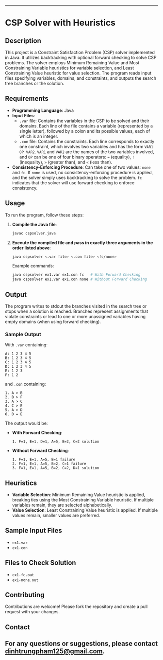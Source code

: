 
---

# CSP Solver with Heuristics

## Description
This project is a Constraint Satisfaction Problem (CSP) solver implemented in Java. It utilizes backtracking with optional forward checking to solve CSP problems. The solver employs Minimum Remaining Value and Most Constraining Variable heuristics for variable selection, and Least Constraining Value heuristic for value selection. The program reads input files specifying variables, domains, and constraints, and outputs the search tree branches or the solution.

## Requirements
- **Programming Language**: Java
- **Input Files**: 
  - `.var` file: Contains the variables in the CSP to be solved and their domains. Each line of the file contains a variable (represented by a single letter), followed by a colon and its possible values, each of which is an integer.
  - `.con` file: Contains the constraints. Each line corresponds to exactly one constraint, which involves two variables and has the form `VAR1 OP VAR2`. `VAR1` and `VAR2` are the names of the two variables involved, and `OP` can be one of four binary operators: `=` (equality), `!` (inequality), `>` (greater than), and `<` (less than).
- **Consistency-Enforcing Procedure**: Can take one of two values: `none` and `fc`. If `none` is used, no consistency-enforcing procedure is applied, and the solver simply uses backtracking to solve the problem. `fc` indicates that the solver will use forward checking to enforce consistency.

## Usage
To run the program, follow these steps:

1. **Compile the Java file**:
   ```sh
   javac cspsolver.java
   ```

2. **Execute the compiled file and pass in exactly three arguments in the order listed above**:
   ```sh
   java cspsolver <.var file> <.con file> <fc/none>
   ```

   Example commands:
   ```sh
   java cspsolver ex1.var ex1.con fc   # With Forward Checking
   java cspsolver ex1.var ex1.con none # Without Forward Checking
   ```

## Output
The program writes to stdout the branches visited in the search tree or stops when a solution is reached. Branches represent assignments that violate constraints or lead to one or more unassigned variables having empty domains (when using forward checking).

### Sample Output
With `.var` containing:
```
A: 1 2 3 4 5
B: 1 2 3 4 5
C: 1 2 3 4 5
D: 1 2 3 4 5
E: 1 2 3
F: 1 2
```
and `.con` containing:
```
1. A > B
2. B > F
3. A > C
4. C > E
5. A > D
6. D = E
```
The output would be:
- **With Forward Checking**:
  ```
  1. F=1, E=1, D=1, A=5, B=2, C=2 solution
  ```
- **Without Forward Checking**:
  ```
  1. F=1, E=1, A=5, B=1 failure
  2. F=1, E=1, A=5, B=2, C=1 failure
  3. F=1, E=1, A=5, B=2, C=2, D=1 solution
  ```

## Heuristics
- **Variable Selection**: Minimum Remaining Value heuristic is applied, breaking ties using the Most Constraining Variable heuristic. If multiple variables remain, they are selected alphabetically.
- **Value Selection**: Least Constraining Value heuristic is applied. If multiple values remain, smaller values are preferred.

## Sample Input Files
- `ex1.var`
- `ex1.con`

## Files to Check Solution
- `ex1-fc.out`
- `ex1-none.out`

## Contributing
Contributions are welcome! Please fork the repository and create a pull request with your changes.

## Contact
For any questions or suggestions, please contact [dinhtrungpham125@gmail.com](mailto:dinhtrungpham125@gmail.com).
---
